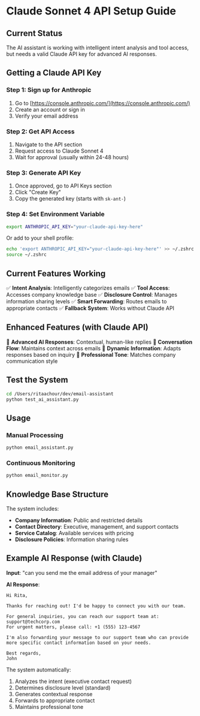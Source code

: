 # Claude Sonnet 4 API Setup Guide

## Current Status
The AI assistant is working with intelligent intent analysis and tool access, but needs a valid Claude API key for advanced AI responses.

## Getting a Claude API Key

### Step 1: Sign up for Anthropic
1. Go to [https://console.anthropic.com/](https://console.anthropic.com/)
2. Create an account or sign in
3. Verify your email address

### Step 2: Get API Access
1. Navigate to the API section
2. Request access to Claude Sonnet 4
3. Wait for approval (usually within 24-48 hours)

### Step 3: Generate API Key
1. Once approved, go to API Keys section
2. Click "Create Key"
3. Copy the generated key (starts with `sk-ant-`)

### Step 4: Set Environment Variable
```bash
export ANTHROPIC_API_KEY="your-claude-api-key-here"
```

Or add to your shell profile:
```bash
echo 'export ANTHROPIC_API_KEY="your-claude-api-key-here"' >> ~/.zshrc
source ~/.zshrc
```

## Current Features Working

✅ **Intent Analysis**: Intelligently categorizes emails
✅ **Tool Access**: Accesses company knowledge base
✅ **Disclosure Control**: Manages information sharing levels
✅ **Smart Forwarding**: Routes emails to appropriate contacts
✅ **Fallback System**: Works without Claude API

## Enhanced Features (with Claude API)

🚀 **Advanced AI Responses**: Contextual, human-like replies
🚀 **Conversation Flow**: Maintains context across emails
🚀 **Dynamic Information**: Adapts responses based on inquiry
🚀 **Professional Tone**: Matches company communication style

## Test the System

```bash
cd /Users/ritaachour/dev/email-assistant
python test_ai_assistant.py
```

## Usage

### Manual Processing
```bash
python email_assistant.py
```

### Continuous Monitoring
```bash
python email_monitor.py
```

## Knowledge Base Structure

The system includes:
- **Company Information**: Public and restricted details
- **Contact Directory**: Executive, management, and support contacts
- **Service Catalog**: Available services with pricing
- **Disclosure Policies**: Information sharing rules

## Example AI Response (with Claude)

**Input**: "can you send me the email address of your manager"

**AI Response**:
```
Hi Rita,

Thanks for reaching out! I'd be happy to connect you with our team.

For general inquiries, you can reach our support team at: support@techcorp.com
For urgent matters, please call: +1 (555) 123-4567

I'm also forwarding your message to our support team who can provide more specific contact information based on your needs.

Best regards,
John
```

The system automatically:
1. Analyzes the intent (executive contact request)
2. Determines disclosure level (standard)
3. Generates contextual response
4. Forwards to appropriate contact
5. Maintains professional tone
